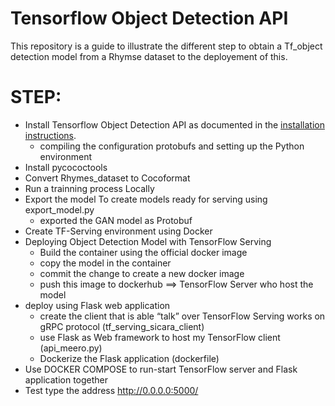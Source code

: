 # Tensorflow Object Detection API
This repository is a guide to illustrate the different step to obtain a Tf_object detection model from a Rhymse dataset to the deployement of this.

# STEP:
* Install Tensorflow Object Detection API as documented in the [installation instructions](https://github.com/tensorflow/models/blob/master/research/object_detection/g3doc/installation.md).
	- compiling the configuration protobufs and setting up the Python environment
* Install pycococtools
* Convert Rhymes_dataset to Cocoformat
* Run a trainning process Locally
* Export the model To create models ready for serving using export_model.py
	- exported the GAN model as Protobuf 
* Create TF-Serving environment using Docker
* Deploying Object Detection Model with TensorFlow Serving
	- Build the container using the official docker image
	- copy the model in the container
	- commit the change to create a new docker image
	- push this image to dockerhub ==> TensorFlow Server who host the model
* deploy using Flask web application
	- create the client  that is able “talk” over TensorFlow Serving works on gRPC protocol (tf_serving_sicara_client)
	- use Flask as Web framework to host my TensorFlow client (api_meero.py)
	- Dockerize the Flask application (dockerfile)
* Use DOCKER COMPOSE to run-start TensorFlow server and Flask application together
* Test  type the address http://0.0.0.0:5000/
